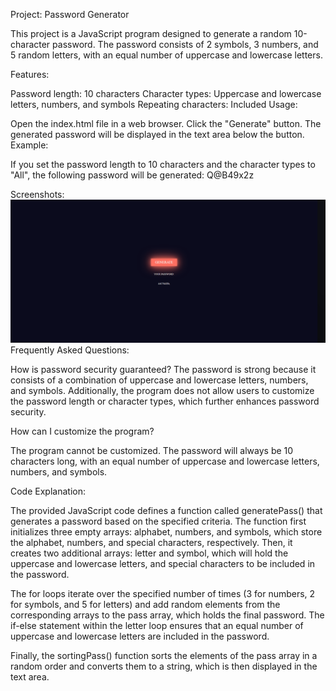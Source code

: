 Project: Password Generator

This project is a JavaScript program designed to generate a random 10-character password. The password consists of 2 symbols, 3 numbers, and 5 random letters, with an equal number of uppercase and lowercase letters.

Features:

Password length: 10 characters
Character types: Uppercase and lowercase letters, numbers, and symbols
Repeating characters: Included
Usage:

Open the index.html file in a web browser.
Click the "Generate" button.
The generated password will be displayed in the text area below the button.
Example:

If you set the password length to 10 characters and the character types to "All", the following password will be generated:
Q@B49x2z

Screenshots:
![projectimage](./img/projectImg.png)
Frequently Asked Questions:

How is password security guaranteed?
The password is strong because it consists of a combination of uppercase and lowercase letters, numbers, and symbols. Additionally, the program does not allow users to customize the password length or character types, which further enhances password security.

How can I customize the program?

The program cannot be customized. The password will always be 10 characters long, with an equal number of uppercase and lowercase letters, numbers, and symbols.

Code Explanation:

The provided JavaScript code defines a function called generatePass() that generates a password based on the specified criteria. The function first initializes three empty arrays: alphabet, numbers, and symbols, which store the alphabet, numbers, and special characters, respectively. Then, it creates two additional arrays: letter and symbol, which will hold the uppercase and lowercase letters, and special characters to be included in the password.

The for loops iterate over the specified number of times (3 for numbers, 2 for symbols, and 5 for letters) and add random elements from the corresponding arrays to the pass array, which holds the final password. The if-else statement within the letter loop ensures that an equal number of uppercase and lowercase letters are included in the password.

Finally, the sortingPass() function sorts the elements of the pass array in a random order and converts them to a string, which is then displayed in the text area.

